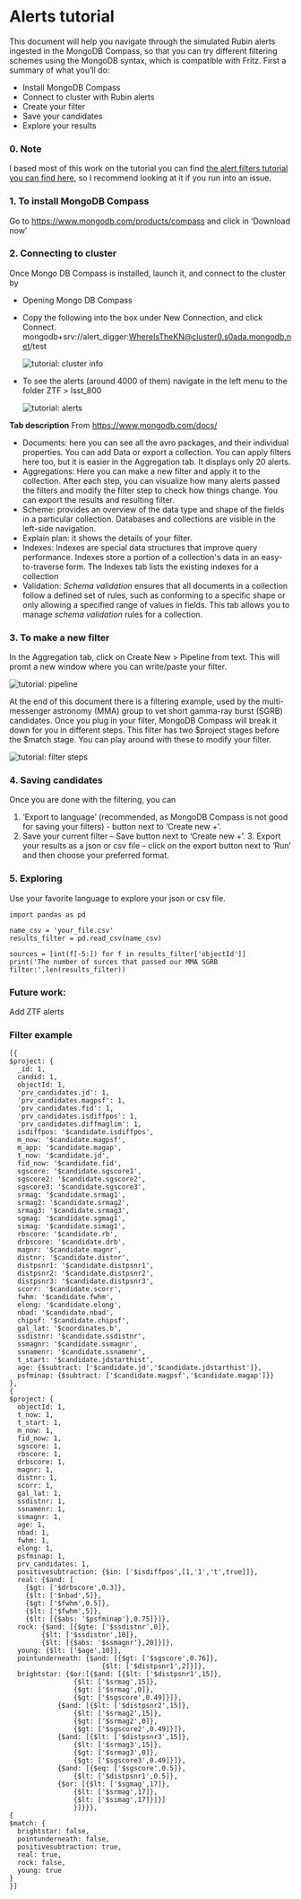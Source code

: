 # Alerts tutorial

This document will help you navigate through the simulated Rubin alerts ingested in the MongoDB Compass, so that you can try different filtering schemes using the MongoDB syntax, which is compatible with Fritz.
First a summary of what you’ll do:
- Install MongoDB Compass
- Connect to cluster with Rubin alerts
- Create your filter
- Save your candidates
- Explore your results

### 0. Note
I based most of this work on the tutorial you can find [the alert filters tutorial you can find here](https://docs.fritz.science/user_guide.html#alert-filters-in-fritz), so I recommend looking at it if you run into an issue.

### 1. To install MongoDB Compass
 Go to https://www.mongodb.com/products/compass and click in ‘Download now’

### 2. Connecting to cluster
Once Mongo DB Compass is installed, launch it, and connect to the cluster by

   - Opening Mongo DB Compass
   - Copy the following into the box under New Connection, and click Connect.  <br/>
mongodb+srv://alert_digger:WhereIsTheKN@cluster0.s0ada.mongodb.net/test  <br/>


     ![tutorial: cluster info](./data/filter_examples/tutorial1.png)


 - To see the alerts (around 4000 of them) navigate in the left menu to the folder ZTF > lsst_800

   ![tutorial: alerts](./data/filter_examples/tutorial2.png)



 **Tab description**
From https://www.mongodb.com/docs/
- Documents: here you can see all the avro packages, and their individual properties. You can add Data or export a collection. You can apply filters here too, but it is easier in the Aggregation tab. It displays only 20 alerts.
- Aggregations: Here you can make a new filter and apply it to the collection. After each step, you can visualize how many alerts passed the filters and modify the filter step to check how things change. You can export the results and resulting filter.
- Scheme: provides an overview of the data type and shape of the fields in a particular collection. Databases and collections are visible in the left-side navigation.
- Explain plan: it shows the details of your filter.
- Indexes: Indexes are special data structures that improve query performance. Indexes store a portion of a collection's data in an easy-to-traverse form. The Indexes tab lists the existing indexes for a collection
- Validation: _Schema validation_ ensures that all documents in a collection follow a defined set of rules, such as conforming to a specific shape or only allowing a specified range of values in fields. This tab allows you to manage _schema validation_ rules for a collection.

### 3. To make a new filter
In the Aggregation tab, click on Create New > Pipeline from text. This will promt a new window where you can write/paste your filter.

 ![tutorial: pipeline](./data/filter_examples/tutorial3.png)


At the end of this document there is a filtering example, used by the multi-messenger astronomy (MMA) group to vet short gamma-ray burst (SGRB) candidates. Once you plug in your filter, MongoDB Compass will break it down for you in different steps. This filter has two $project stages before the $match stage. You can play around with these to modify your filter.

 ![tutorial: filter steps](./data/filter_examples/tutorial4.png)



### 4. Saving candidates
Once you are done with the filtering, you can

1. ‘Export to language’ (recommended, as MongoDB Compass is not good for saving your filters) - button next to ‘Create new +’.
2. Save your current filter – Save button next to ‘Create new +’.
	3. Export your results as a json or csv file – click on the export button next to ‘Run’ and then choose your preferred format.

### 5. Exploring
 Use your favorite language to explore your json or csv file.

 	import pandas as pd

	name_csv = 'your_file.csv'
	results_filter = pd.read_csv(name_csv)

	sources = [int(f[-5:]) for f in results_filter['objectId']]
	print('The number of surces that passed our MMA SGRB filter:',len(results_filter))




### Future work:
Add ZTF alerts
### Filter example

	[{
	$project: {
	  _id: 1,
	  candid: 1,
	  objectId: 1,
	  'prv_candidates.jd': 1,
	  'prv_candidates.magpsf': 1,
	  'prv_candidates.fid': 1,
	  'prv_candidates.isdiffpos': 1,
	  'prv_candidates.diffmaglim': 1,
	  isdiffpos: '$candidate.isdiffpos',
	  m_now: '$candidate.magpsf',
	  m_app: '$candidate.magap',
	  t_now: '$candidate.jd',
	  fid_now: '$candidate.fid',
	  sgscore: '$candidate.sgscore1',
	  sgscore2: '$candidate.sgscore2',
	  sgscore3: '$candidate.sgscore3',
	  srmag: '$candidate.srmag1',
	  srmag2: '$candidate.srmag2',
	  srmag3: '$candidate.srmag3',
	  sgmag: '$candidate.sgmag1',
	  simag: '$candidate.simag1',
	  rbscore: '$candidate.rb',
	  drbscore: '$candidate.drb',
	  magnr: '$candidate.magnr',
	  distnr: '$candidate.distnr',
	  distpsnr1: '$candidate.distpsnr1',
	  distpsnr2: '$candidate.distpsnr2',
	  distpsnr3: '$candidate.distpsnr3',
	  scorr: '$candidate.scorr',
	  fwhm: '$candidate.fwhm',
	  elong: '$candidate.elong',
	  nbad: '$candidate.nbad',
	  chipsf: '$candidate.chipsf',
	  gal_lat: '$coordinates.b',
	  ssdistnr: '$candidate.ssdistnr',
	  ssmagnr: '$candidate.ssmagnr',
	  ssnamenr: '$candidate.ssnamenr',
	  t_start: '$candidate.jdstarthist',
	  age: {$subtract: ['$candidate.jd','$candidate.jdstarthist']},
	  psfminap: {$subtract: ['$candidate.magpsf','$candidate.magap']}}
	},
	{
	$project: {
	  objectId: 1,
	  t_now: 1,
	  t_start: 1,
	  m_now: 1,
	  fid_now: 1,
	  sgscore: 1,
	  rbscore: 1,
	  drbscore: 1,
	  magnr: 1,
	  distnr: 1,
	  scorr: 1,
	  gal_lat: 1,
	  ssdistnr: 1,
	  ssnamenr: 1,
	  ssmagnr: 1,
	  age: 1,
	  nbad: 1,
	  fwhm: 1,
	  elong: 1,
	  psfminap: 1,
	  prv_candidates: 1,
	  positivesubtraction: {$in: ['$isdiffpos',[1,'1','t',true]]},
	  real: {$and: [
		{$gt: ['$drbscore',0.3]},
		{$lt: ['$nbad',5]},
		{$gt: ['$fwhm',0.5]},
		{$lt: ['$fwhm',5]},
		{$lt: [{$abs: '$psfminap'},0.75]}]},
	  rock: {$and: [{$gte: ['$ssdistnr',0]},
		  	{$lt: ['$ssdistnr',10]},
		  	{$lt: [{$abs: '$ssmagnr'},20]}]},
	  young: {$lt: ['$age',10]},
	  pointunderneath: {$and: [{$gt: ['$sgscore',0.76]},
		                   {$lt: ['$distpsnr1',2]}]},
	  brightstar: {$or:[{$and: [{$lt: ['$distpsnr1',15]},
				    {$lt: ['$srmag',15]},
				    {$gt: ['$srmag',0]},
				    {$gt: ['$sgscore',0.49]}]},
			    {$and: [{$lt: ['$distpsnr2',15]},
				    {$lt: ['$srmag2',15]},
				    {$gt: ['$srmag2',0]},
				    {$gt: ['$sgscore2',0.49]}]},
			    {$and: [{$lt: ['$distpsnr3',15]},
				    {$lt: ['$srmag3',15]},
				    {$gt: ['$srmag3',0]},
				    {$gt: ['$sgscore3',0.49]}]},
			    {$and: [{$eq: ['$sgscore',0.5]},
				    {$lt: ['$distpsnr1',0.5]},
			    {$or: [{$lt: ['$sgmag',17]},
				    {$lt: ['$srmag',17]},
				    {$lt: ['$simag',17]}]}]
					}]}}},
	{
	$match: {
	  brightstar: false,
	  pointunderneath: false,
	  positivesubtraction: true,
	  real: true,
	  rock: false,
	  young: true
	}
	}]

